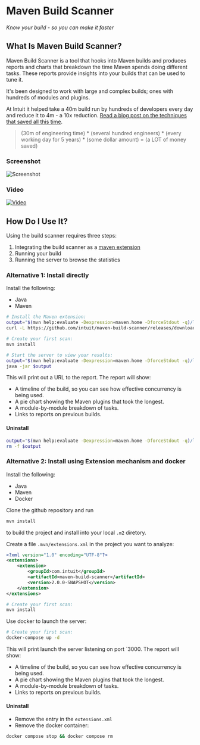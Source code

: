 # Maven Build Scanner

*Know your build - so you can make it faster*

## What Is Maven Build Scanner?

Maven Build Scanner is a tool that hooks into Maven builds and produces reports and charts that breakdown the time Maven
spends doing different tasks. These reports provide insights into your builds that can be used to tune it.

It's been designed to work with large and complex builds; ones with hundreds of modules and plugins.

At Intuit it helped take a 40m build run by hundreds of developers every day and reduce it to 4m - a 10x reduction.
[Read a blog post on the techniques that saved all this time](https://medium.com/@alex_collins/10x-faster-maven-builds-at-intuit-5b7bb60c65e6).

> (30m of engineering time) * (several hundred engineers) * (every working day for 5 years) * (some dollar amount) = (a
> LOT of money saved)

### Screenshot

![Screenshot](screenshot.png)

### Video

[![Video](video.png)](https://www.youtube.com/watch?v=2tB63Wer-4E)

## How Do I Use It?

Using the build scanner requires three steps: 

1. Integrating the build scanner as a [maven extension](https://maven.apache.org/guides/mini/guide-using-extensions.html)
2. Running your build
3. Running the server to browse the statistics

### Alternative 1: Install directly

Install the following:

* Java
* Maven

```bash
# Install the Maven extension:
output="$(mvn help:evaluate -Dexpression=maven.home -DforceStdout -q)/lib/ext/maven-build-scanner-jar-with-dependencies.jar"
curl -L https://github.com/intuit/maven-build-scanner/releases/download/v2.0.0/maven-build-scanner-jar-with-dependencies.jar -o $output

```

```bash
# Create your first scan:
mvn install
```

```bash
# Start the server to view your results:
output="$(mvn help:evaluate -Dexpression=maven.home -DforceStdout -q)/lib/ext/maven-build-scanner-jar-with-dependencies.jar"
java -jar $output
```

This will print out a URL to the report. The report will show:

* A timeline of the build, so you can see how effective concurrency is being used.
* A pie chart showing the Maven plugins that took the longest.
* A module-by-module breakdown of tasks.
* Links to reports on previous builds.

#### Uninstall

```bash
output="$(mvn help:evaluate -Dexpression=maven.home -DforceStdout -q)/lib/ext/maven-build-scanner-jar-with-dependencies.jar"
rm -f $output
```

### Alternative 2: Install using Extension mechanism and docker

Install the following:

* Java
* Maven
* Docker

Clone the github repository and run
```bash
mvn install
```

to build the project and install into your local ```.m2``` diretory.

Create a file ```.mvn/extensions.xml``` in the project you want to analyze:

```xml
<?xml version="1.0" encoding="UTF-8"?>
<extensions>
    <extension>
        <groupId>com.intuit</groupId>
        <artifactId>maven-build-scanner</artifactId>
        <version>2.0.0-SNAPSHOT</version>
    </extension>
</extensions>
```

```bash
# Create your first scan:
mvn install
```

Use docker to launch the server:

```bash
# Create your first scan:
docker-compose up -d
```

This will print launch the server listening on port `3000. The report will show:

* A timeline of the build, so you can see how effective concurrency is being used.
* A pie chart showing the Maven plugins that took the longest.
* A module-by-module breakdown of tasks.
* Links to reports on previous builds.

#### Uninstall

- Remove the entry in the `extensions.xml`
- Remove the docker container:

```bash
docker compose stop && docker compose rm
```
